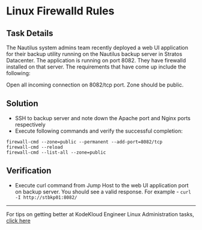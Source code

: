 # Linux Firewalld Rules

## Task Details

The Nautilus system admins team recently deployed a web UI application for their backup utility running on the Nautilus backup server in Stratos Datacenter. The application is running on port 8082. They have firewalld installed on that server. The requirements that have come up include the following:

Open all incoming connection on 8082/tcp port. Zone should be public.

## Solution

* SSH to backup server and note down the Apache port and Nginx ports respectively
* Execute following commands and verify the successful completion:

```UNIX
firewall-cmd --zone=public --permanent --add-port=8082/tcp
firewall-cmd --reload
firewall-cmd --list-all --zone=public
 ```  

## Verification

* Execute curl command from Jump Host to the web UI application port on backup server. You should see a valid response. For example - `curl -I http://stbkp01:8082/`

---
For tips on getting better at KodeKloud Engineer Linux Administration tasks, [click here](./README.md)

